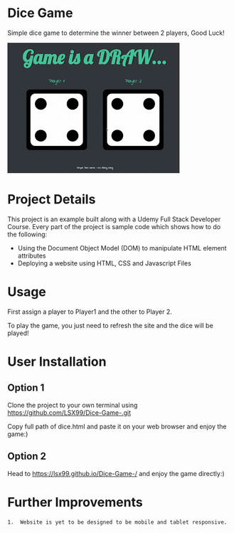 
# Dice Game
Simple dice game to determine the winner between 2 players, Good Luck!

![](https://github.com/LSX99/Dice-Game-/blob/master/dicegame.gif)


# Project Details
This project is an example built along with a Udemy Full Stack Developer Course. Every part of the project is sample code which shows how to do the following:
- Using the Document Object Model (DOM) to manipulate HTML element attributes
- Deploying a website using HTML, CSS and Javascript Files
# Usage
First assign a player to Player1 and the other to Player 2. 

To play the game, you just need to refresh the site and the dice will be played!
# User Installation
## Option 1
Clone the project to your own terminal using https://github.com/LSX99/Dice-Game-.git

Copy full path of dice.html and paste it on your web browser and enjoy the game:)
## Option 2
Head to https://lsx99.github.io/Dice-Game-/ and enjoy the game directly:)
# Further Improvements
    1.  Website is yet to be designed to be mobile and tablet responsive.
